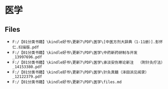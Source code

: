 # 医学

## Files

- `F:/【01分类书籍】\kindle好书\更新7\PDF\医学\[中医方剂大辞典（1-11册）].彭怀仁.扫描版.pdf`
- `F:/【01分类书籍】\kindle好书\更新7\PDF\医学\中药新药研制与开发_13997696.pdf`
- `F:/【01分类书籍】\kindle好书\更新7\PDF\医学\承淡安伤寒论新注  （附针灸疗法）_14153380.pdf`
- `F:/【01分类书籍】\kindle好书\更新7\PDF\医学\针灸真髓（泽田派见闻录）_12122379.pdf`
- `F:/【01分类书籍】\kindle好书\更新7\PDF\医学\files.md`
